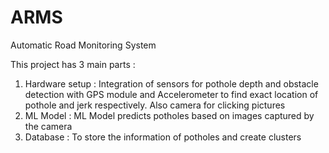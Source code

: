 # ARMS
Automatic Road Monitoring System

This project has 3 main parts :
1. Hardware setup : Integration of sensors for pothole depth and obstacle detection with GPS module and Accelerometer to find exact location of pothole and jerk respectively. Also camera for clicking pictures
2. ML Model : ML Model predicts potholes based on images captured by the camera
3. Database : To store the information of potholes and create clusters 
